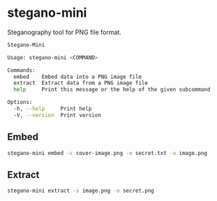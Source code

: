 # stegano-mini

Steganography tool for PNG file format.

```bash
Stegano-Mini

Usage: stegano-mini <COMMAND>

Commands:
  embed    Embed data into a PNG image file
  extract  Extract data from a PNG image file
  help     Print this message or the help of the given subcommand

Options:
  -h, --help     Print help
  -V, --version  Print version
```

## Embed

```bash
stegano-mini embed -c cover-image.png -e secret.txt -o image.png
```

<!-- ```bash
Embed data into a PNG image file

Usage: stegano-mini embed [OPTIONS] --coverfile <COVERFILE> --embedfile <EMBEDFILE>

Options:
  -c, --coverfile <COVERFILE>    Path to the cover PNG image file
  -e, --embedfile <EMBEDFILE>    Path to the file to embed
  -o, --outputfile <OUTPUTFILE>  Optional path to the output PNG image file [default: output.png]
  -h, --help                     Print help
``` -->

## Extract

```bash
stegano-mini extract -s image.png -o secret.png
```

<!-- ```bash
Extract data from a PNG image file

Usage: stegano-mini extract [OPTIONS] --stegofile <STEGOFILE>

Options:
  -s, --stegofile <STEGOFILE>    Path to the stego PNG image file that holds the secret data
  -o, --outputfile <OUTPUTFILE>  Optional path to the output file [default: output.txt]
  -h, --help                     Print help
```

## Help

```bash
stegano-mini
stegano-mini -h
stegano-mini --help
stegano-mini help

stegano-mini embed -h
stegano-mini embed --help
stegano-mini help embed

stegano-mini extract -h
stegano-mini extract --help
stegano-mini help extract
``` -->
